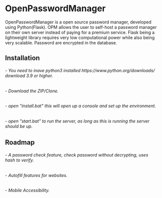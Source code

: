 # OpenPasswordManager
OpenPasswordManager is a open source password manager, developed using Python(Flask).
OPM allows the user to self-host a password manager on their own server instead of paying for a premium service.
Flask being a lightweight library requires very low computational power while also being very scalable.
Password are encrypted in the database.

<h2>Installation</h3>
<h6>- You need to inave python3 installed https://www.python.org/downloads/ download 3.9 or higher.</h6>
<h6>- Download the ZIP/Clone.</h6>
<h6>- open "install.bat" this will open up a console and set up the environment.</h6>
<h6>- open "start.bat" to run the server, as long as this is running  the server should be up.</h6>

<h2>Roadmap</h2>
<h6>- A password check feature, check password without decrypting, uses hash to verify.</h6>
<h6>- Autofill features for websites.</h6>
<h6>- Mobile Accessibility.</h6>
